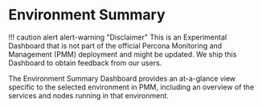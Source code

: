 # Environment Summary

!!! caution alert alert-warning "Disclaimer"
    This is an Experimental Dashboard that is not part of the official Percona Monitoring and Management (PMM) deployment and might be updated. We ship this Dashboard to obtain feedback from our users.
 

The Environment Summary Dashboard provides an at-a-glance view specific to the selected environment in PMM, including an overview of the services and nodes running in that environment.


